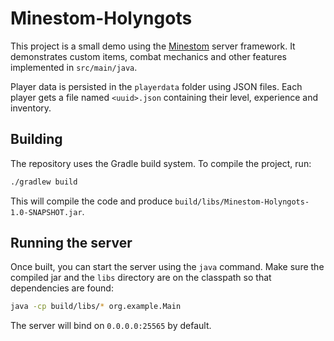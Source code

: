 # Minestom-Holyngots

This project is a small demo using the [Minestom](https://github.com/Minestom/Minestom) server framework. It demonstrates custom items, combat mechanics and other features implemented in `src/main/java`.

Player data is persisted in the `playerdata` folder using JSON files. Each player gets a file named `<uuid>.json` containing their level, experience and inventory.

## Building

The repository uses the Gradle build system. To compile the project, run:

```bash
./gradlew build
```

This will compile the code and produce `build/libs/Minestom-Holyngots-1.0-SNAPSHOT.jar`.

## Running the server

Once built, you can start the server using the `java` command. Make sure the compiled jar and the `libs` directory are on the classpath so that dependencies are found:

```bash
java -cp build/libs/* org.example.Main
```

The server will bind on `0.0.0.0:25565` by default.
